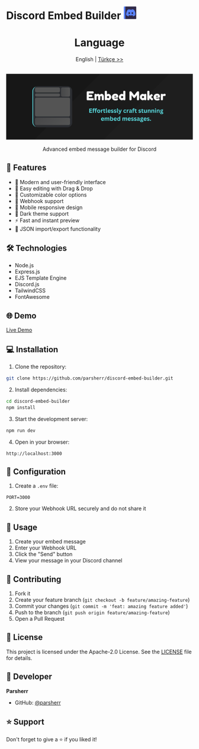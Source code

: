 # Discord Embed Builder <img src="https://raw.githubusercontent.com/parsherr/discord-embed-builder/refs/heads/main/assets/media/discord-embed-builder-logo-v2.png" alt="Discord Embed Builder" width="35"/>

<div align="center">
  <h1>Language</h1>
  
 English | [Türkçe >>](./README-TR.md)
</div>
  <br/>
<div align="center">
  <img src="https://raw.githubusercontent.com/parsherr/discord-embed-builder/refs/heads/main/assets/media/image.png" alt="Discord Embed Builder" width="600"/>
  <br/>
  <p>Advanced embed message builder for Discord</p>
</div>

## 🚀 Features

- 🎨 Modern and user-friendly interface
- 📝 Easy editing with Drag & Drop
- 🌈 Customizable color options
- 🔗 Webhook support
- 📱 Mobile responsive design
- 🌙 Dark theme support
- ⚡ Fast and instant preview
- 🔄 JSON import/export functionality

## 🛠️ Technologies

- Node.js
- Express.js
- EJS Template Engine
- Discord.js
- TailwindCSS
- FontAwesome

## 🌐 Demo

[Live Demo](http://us1.botcore.org:5016/)

## 💻 Installation

1. Clone the repository:
```bash
git clone https://github.com/parsherr/discord-embed-builder.git
```

2. Install dependencies:
```bash
cd discord-embed-builder
npm install
```

3. Start the development server:
```bash
npm run dev
```

4. Open in your browser:
```
http://localhost:3000
```

## 🔧 Configuration

1. Create a `.env` file:
```env
PORT=3000
```

2. Store your Webhook URL securely and do not share it

## 📝 Usage

1. Create your embed message
2. Enter your Webhook URL
3. Click the "Send" button
4. View your message in your Discord channel

## 🤝 Contributing

1. Fork it
2. Create your feature branch (`git checkout -b feature/amazing-feature`)
3. Commit your changes (`git commit -m 'feat: amazing feature added'`)
4. Push to the branch (`git push origin feature/amazing-feature`)
5. Open a Pull Request

## 📄 License

This project is licensed under the Apache-2.0 License. See the [LICENSE](LICENSE) file for details.

## 👤 Developer

**Parsherr**

* GitHub: [@parsherr](https://github.com/parsherr)

## ⭐ Support

Don't forget to give a ⭐️ if you liked it!
